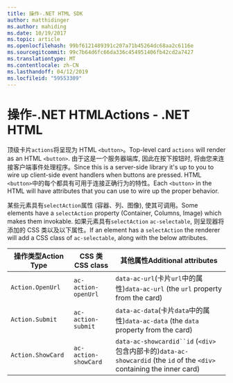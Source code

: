 ```yaml
---
title: 操作-.NET HTML SDK
author: matthidinger
ms.author: mahiding
ms.date: 10/19/2017
ms.topic: article
ms.openlocfilehash: 99bf6121489391c207a71b45264dc68aa2c6116e
ms.sourcegitcommit: 99c7b64d6fc66da336c454951406fb42cd2a7427
ms.translationtype: MT
ms.contentlocale: zh-CN
ms.lasthandoff: 04/12/2019
ms.locfileid: "59553309"
---
```

# <a name="actions---net-html"></a><span data-ttu-id="f4023-102">操作-.NET HTML</span><span class="sxs-lookup"><span data-stu-id="f4023-102">Actions - .NET HTML</span></span>

<span data-ttu-id="f4023-103">顶级卡片`actions`将呈现为 HTML `<button>`。</span><span class="sxs-lookup"><span data-stu-id="f4023-103">Top-level card `actions` will render as an HTML `<button>`.</span></span> <span data-ttu-id="f4023-104">由于这是一个服务器端库, 因此在按下按钮时, 将由您来连接客户端事件处理程序。</span><span class="sxs-lookup"><span data-stu-id="f4023-104">Since this is a server-side library it's up to you to wire up client-side event handlers when buttons are pressed.</span></span> <span data-ttu-id="f4023-105">HTML `<button>`中的每个都具有可用于连接正确行为的特性。</span><span class="sxs-lookup"><span data-stu-id="f4023-105">Each `<button>` in the HTML will have attributes that you can use to wire up the proper behavior.</span></span>

<span data-ttu-id="f4023-106">某些元素具有`selectAction`属性 (容器、列、图像), 使其可调用。</span><span class="sxs-lookup"><span data-stu-id="f4023-106">Some elements have a `selectAction` property (Container, Columns, Image) which makes them invokable.</span></span> <span data-ttu-id="f4023-107">如果元素具有`selectAction` `ac-selectable`, 则呈现器将添加的 CSS 类以及以下属性。</span><span class="sxs-lookup"><span data-stu-id="f4023-107">If an element has a `selectAction` the renderer will add a CSS class of `ac-selectable`, along with the below attributes.</span></span>

<span data-ttu-id="f4023-108">操作类型</span><span class="sxs-lookup"><span data-stu-id="f4023-108">Action Type</span></span> | <span data-ttu-id="f4023-109">CSS 类</span><span class="sxs-lookup"><span data-stu-id="f4023-109">CSS class</span></span> | <span data-ttu-id="f4023-110">其他属性</span><span class="sxs-lookup"><span data-stu-id="f4023-110">Additional attributes</span></span>
---|---|---
`Action.OpenUrl` | `ac-action-openUrl` | <span data-ttu-id="f4023-111">`data-ac-url`(卡片`url`中的属性)</span><span class="sxs-lookup"><span data-stu-id="f4023-111">`data-ac-url` (the `url` property from the card)</span></span>
`Action.Submit` | `ac-action-submit` | <span data-ttu-id="f4023-112">`data-ac-data`(卡片`data`中的属性)</span><span class="sxs-lookup"><span data-stu-id="f4023-112">`data-ac-data` (the `data` property from the card)</span></span>
`Action.ShowCard` | `ac-action-showCard` | <span data-ttu-id="f4023-113">`data-ac-showcardid``id` (`<div>`包含内部卡的)</span><span class="sxs-lookup"><span data-stu-id="f4023-113">`data-ac-showcardid` (the `id` of the `<div>` containing the inner card)</span></span>